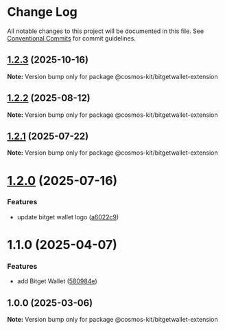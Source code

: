 # Change Log

All notable changes to this project will be documented in this file.
See [Conventional Commits](https://conventionalcommits.org) for commit guidelines.

## [1.2.3](https://github.com/hyperweb-io/cosmos-kit/compare/@cosmos-kit/bitgetwallet-extension@1.2.2...@cosmos-kit/bitgetwallet-extension@1.2.3) (2025-10-16)

**Note:** Version bump only for package @cosmos-kit/bitgetwallet-extension





## [1.2.2](https://github.com/hyperweb-io/cosmos-kit/compare/@cosmos-kit/bitgetwallet-extension@1.2.1...@cosmos-kit/bitgetwallet-extension@1.2.2) (2025-08-12)

**Note:** Version bump only for package @cosmos-kit/bitgetwallet-extension





## [1.2.1](https://github.com/hyperweb-io/cosmos-kit/compare/@cosmos-kit/bitgetwallet-extension@1.2.0...@cosmos-kit/bitgetwallet-extension@1.2.1) (2025-07-22)

**Note:** Version bump only for package @cosmos-kit/bitgetwallet-extension





# [1.2.0](https://github.com/hyperweb-io/cosmos-kit/compare/@cosmos-kit/bitgetwallet-extension@1.1.0...@cosmos-kit/bitgetwallet-extension@1.2.0) (2025-07-16)


### Features

* update bitget wallet logo ([a6022c9](https://github.com/hyperweb-io/cosmos-kit/commit/a6022c9329ad8bfc4eb8b4943f717678a299706c))





# 1.1.0 (2025-04-07)

### Features

- add Bitget Wallet ([580984e](https://github.com/hyperweb-io/cosmos-kit/commit/580984e5573d286fd380ecf2c616dad0e074b4f9))

## 1.0.0 (2025-03-06)

**Note:** Version bump only for package @cosmos-kit/bitgetwallet-extension
